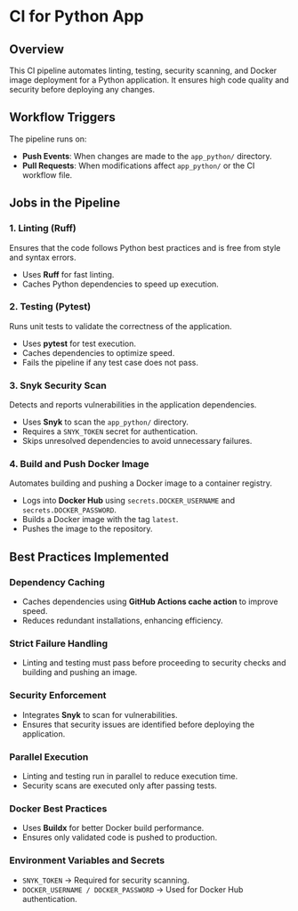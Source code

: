 # CI for Python App

## Overview

This CI pipeline automates linting, testing, security scanning, and Docker image deployment for a Python application. It ensures high code quality and security before deploying any changes.

## Workflow Triggers

The pipeline runs on:

- **Push Events**: When changes are made to the `app_python/` directory.
- **Pull Requests**: When modifications affect `app_python/` or the CI workflow file.

## Jobs in the Pipeline

### 1. Linting (Ruff)

Ensures that the code follows Python best practices and is free from style and syntax errors.

- Uses **Ruff** for fast linting.
- Caches Python dependencies to speed up execution.

### 2. Testing (Pytest)

Runs unit tests to validate the correctness of the application.

- Uses **pytest** for test execution.
- Caches dependencies to optimize speed.
- Fails the pipeline if any test case does not pass.

### 3. Snyk Security Scan 

Detects and reports vulnerabilities in the application dependencies.

- Uses **Snyk** to scan the `app_python/` directory.
- Requires a `SNYK_TOKEN` secret for authentication.
- Skips unresolved dependencies to avoid unnecessary failures.

### 4. Build and Push Docker Image

Automates building and pushing a Docker image to a container registry.

- Logs into **Docker Hub** using `secrets.DOCKER_USERNAME` and `secrets.DOCKER_PASSWORD`.
- Builds a Docker image with the tag `latest`.
- Pushes the image to the repository.

## Best Practices Implemented

### Dependency Caching

- Caches dependencies using **GitHub Actions cache action** to improve speed.
- Reduces redundant installations, enhancing efficiency.

### Strict Failure Handling

- Linting and testing must pass before proceeding to security checks and building and pushing an image.

### Security Enforcement

- Integrates **Snyk** to scan for vulnerabilities.
- Ensures that security issues are identified before deploying the application.

### Parallel Execution

- Linting and testing run in parallel to reduce execution time.
- Security scans are executed only after passing tests.

### Docker Best Practices

- Uses **Buildx** for better Docker build performance.
- Ensures only validated code is pushed to production.

### Environment Variables and Secrets

- `SNYK_TOKEN` → Required for security scanning.
- `DOCKER_USERNAME / DOCKER_PASSWORD` → Used for Docker Hub authentication.
